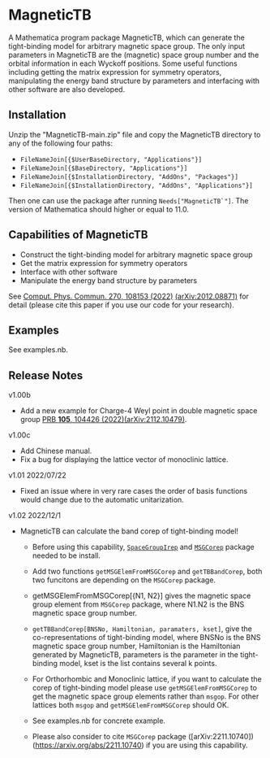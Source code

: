 # MagneticTB

A Mathematica program package MagneticTB, which can generate
the tight-binding model for arbitrary magnetic space group. The only
input parameters in MagneticTB are the (magnetic) space group number
and the orbital information in each Wyckoff positions. Some useful
functions including getting the matrix expression for symmetry operators,
manipulating the energy band structure by parameters and interfacing
with other software are also developed.

## Installation

 Unzip the "MagneticTB-main.zip" file and copy the MagneticTB directory to any of the following four paths:

* ```FileNameJoin[{$UserBaseDirectory, "Applications"}]```
* ```FileNameJoin[{$BaseDirectory, "Applications"}]```
* ```FileNameJoin[{$InstallationDirectory, "AddOns", "Packages"}]```
* ```FileNameJoin[{$InstallationDirectory, "AddOns", "Applications"}]```


Then one can use the package after running ```Needs["MagneticTB`"]```.
The version of Mathematica should higher or equal to 11.0.

## Capabilities of MagneticTB

* Construct the tight-binding model for arbitrary magnetic space group
* Get the matrix expression for symmetry operators
* Interface with other software
* Manipulate the energy band structure by parameters

See [Comput. Phys. Commun. 270, 108153 (2022)](https://www.sciencedirect.com/science/article/abs/pii/S0010465521002654) [(arXiv:2012.08871)](https://arxiv.org/abs/2105.09504) for detail (please cite this paper if you use our code for your research).

## Examples

See examples.nb.

## Release Notes

v1.00b

* Add a new example for Charge-4 Weyl point in double magnetic space group [PRB **105**, 104426 (2022)](https://journals.aps.org/prb/abstract/10.1103/PhysRevB.105.104426)[(arXiv:2112.10479)](https://arxiv.org/abs/2112.10479).

v1.00c
* Add Chinese manual.
* Fix a bug for displaying the lattice vector of monoclinic lattice.

v1.01 2022/07/22
* Fixed an issue where in very rare cases the order of basis functions would change due to the automatic unitarization.

v1.02 2022/12/1
* MagneticTB can calculate the band corep of tight-binding model!

   * Before using this capability, [```SpaceGroupIrep```](https://github.com/goodluck1982/SpaceGroupIrep) and [```MSGCorep```](https://github.com/goodluck1982/MSGCorep)  package needed to be install.

   * Add two functions ```getMSGElemFromMSGCorep``` and ```getTBBandCorep```, both two funcitons are depending on the ```MSGCorep``` package.

   * getMSGElemFromMSGCorep[{N1, N2}] gives the magnetic space group element from ```MSGCorep``` package, where N1.N2 is the BNS magnetic space group number.

   * ```getTBBandCorep[BNSNo, Hamiltonian, paramaters, kset]```, give the co-representations of tight-binding model, where BNSNo is the BNS magnetic space group number,  Hamiltonian is the Hamiltonian generated by MagneticTB, parameters is the parameter in the tight-binding model, kset is the list contains several k points.

   * For Orthorhombic and Monoclinic lattice, if you want to calculate the corep of tight-binding model please use ```getMSGElemFromMSGCorep```  to get the magnetic space group elements rather than ```msgop```. For other lattices both ```msgop``` and ```getMSGElemFromMSGCorep``` should OK.

   * See  examples.nb for concrete example.

   * Please also consider to cite ```MSGCorep``` package \([arXiv:2211.10740]\)(https://arxiv.org/abs/2211.10740) if you are using this capability.


